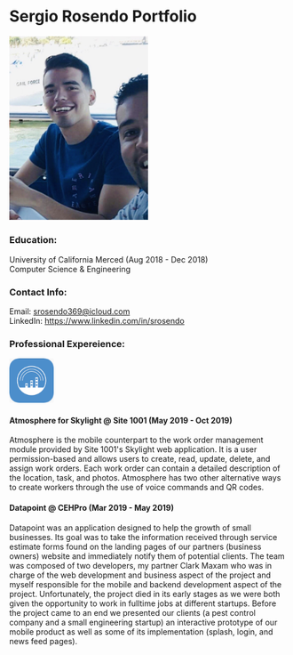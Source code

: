 # Sergio Rosendo Portfolio

<img src="/Assets/Dev.JPG" width="250">

### Education:
University of California Merced (Aug 2018 - Dec 2018)</br>
Computer Science & Engineering</br>

### Contact Info:
Email: srosendo369@icloud.com</br>
LinkedIn: https://www.linkedin.com/in/srosendo</br>

### Professional Expereience:
<img src="/Assets/Atmosphere.png" width="80"> 

#### Atmosphere for Skylight @ Site 1001 (May 2019 - Oct 2019)
Atmosphere is the mobile counterpart to the work order management module provided by Site 1001's  Skylight web application. 
It is a user permission-based and allows users to create, read, update, delete, and assign work orders.
Each work order can contain a detailed description of the location, task, and photos.
Atmosphere has two other alternative ways to create workers through the use of voice commands and QR codes.

#### Datapoint @ CEHPro (Mar 2019 - May 2019)
Datapoint was an application designed to help the growth of small businesses.
Its goal was to take the information received through service estimate forms found on the landing pages of our partners (business owners) website and immediately notify them of potential clients.
The team was composed of two developers, my partner Clark Maxam who was in charge of the web development and business aspect of the project and myself responsible for the mobile and backend development aspect of the project.  Unfortunately, the project died in its early stages as we were both given the opportunity to work in fulltime jobs at different startups. Before the project came to an end we presented our clients (a pest control company and a small engineering startup) an interactive prototype of our mobile product as well as some of its implementation (splash, login, and news feed pages). 

